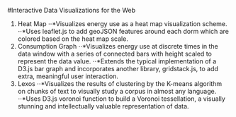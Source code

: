 #Interactive Data Visualizations for the Web

1. Heat Map
⋅⋅*Visualizes energy use as a heat map visualization scheme. 
⋅⋅*Uses leaflet.js to add geoJSON features around each dorm which are colored based on the heat map scale.
2. Consumption Graph
⋅⋅*Visualizes energy use at discrete times in the data window with a series of connected bars with height scaled to represent the data value.
⋅⋅*Extends the typical implementation of a D3.js bar graph and incorporates another library, gridstack.js, to add extra, meaningful user interaction.  
3. Lexos
⋅⋅*Visualizes the results of clustering by the K-means algorithm on chunks of text to visually study a corpus in almost any language.
⋅⋅*Uses D3.js voronoi function to build a Voronoi tessellation, a visually stunning and intellectually valuable representation of data.